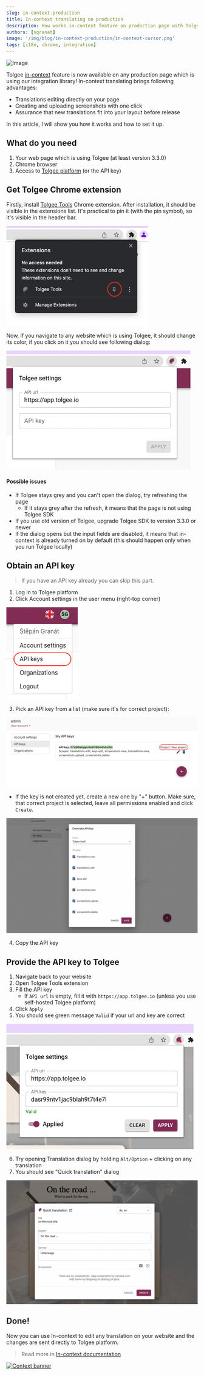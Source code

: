 ```yaml
---
slug: in-context-production
title: In-context translating on production
description: How works in-context feature on production page with Tolgee Chrome extension. How to edit any translation on website while changes are sent to Tolgee platform.
authors: [sgranat]
image: '/img/blog/in-context-production/in-context-cursor.png'
tags: [i18n, chrome, integration]
---
```


![Image](/img/blog/in-context-production/in-context-cursor.png)

Tolgee [in-context](https://tolgee.io/features/dev-tools) feature is now available on any production page which is using our integration library!
In-context translating brings following advantages:

- Translations editing directly on your page
- Creating and uploading screenshots with one click
- Assurance that new translations fit into your layout before release

In this article, I will show you how it works and how to set it up.

<!--truncate-->

## What do you need

1.  Your web page which is using Tolgee (at least version 3.3.0)
2.  Chrome browser
3.  Access to [Tolgee platform](https://app.tolgee.io/) (or the API key)

## Get Tolgee Chrome extension

Firstly, install [Tolgee Tools](https://chrome.google.com/webstore/detail/tolgee-tools/hacnbapajkkfohnonhbmegojnddagfnj) Chrome extension. After installation, it should be visible in the extensions list.
It's practical to pin it (with the pin symbol), so it's visible in the header bar.

![Extensions list](../static/img/blog/in-context-production/extensions-list.png)

Now, if you navigate to any website which is using Tolgee, it should change its color, if you click on it you should see following dialog:

![Tolgee Tools dialog](../static/img/blog/in-context-production/tolgee-plugin-dialog.png)

#### Possible issues

- If Tolgee stays grey and you can't open the dialog, try refreshing the page
  - If it stays grey after the refresh, it means that the page is not using Tolgee SDK
- If you use old version of Tolgee, upgrade Tolgee SDK to version 3.3.0 or newer
- If the dialog opens but the input fields are disabled, it means that in-context is already turned on by default (this should happen only when you run Tolgee locally)

## Obtain an API key

> If you have an API key already you can skip this part.

1. Log in to Tolgee platform
2. Click Account settings in the user menu (right-top corner)

![Api keys](../static/img/blog/in-context-production/api-keys.png)

3. Pick an API key from a list (make sure it's for correct project):

![Api key list](../static/img/blog/in-context-production/api-key-list.png)

- If the key is not created yet, create a new one by "+" button. Make sure, that correct project is selected, leave all permissions enabled and click `Create`.

![Api key new](../static/img/blog/in-context-production/api-key-new.png)

4. Copy the API key

## Provide the API key to Tolgee

1. Navigate back to your website
2. Open Tolgee Tools extension
3. Fill the API key
   - If `API url` is empty, fill it with `https://app.tolgee.io` (unless you use self-hosted Tolgee platform)
4. Click `Apply`
5. You should see green message `Valid` if your url and key are correct

![Api key new](../static/img/blog/in-context-production/tolgee-plugin-dialog-filled.png)

6. Try opening Translation dialog by holding `Alt/Option` + clicking on any translation
7. You should see "Quick translation" dialog

![Quck translation dialog](../static/img/blog/in-context-production/quick-translation.png)

## Done!

Now you can use In-context to edit any translation on your website and the changes are sent directly to Tolgee platform.

> Read more in [In-context documentation](/js-sdk/in-context)

[![Context banner](/img/blog/blog-banners/banner-context.webp)](https://app.tolgee.io/sign_up)

